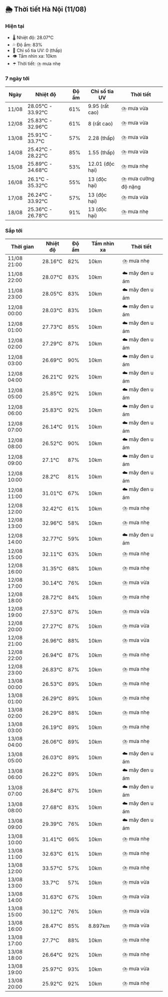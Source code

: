 ## 🌦️ Thời tiết Hà Nội (11/08)

### Hiện tại

- 🌡️ Nhiệt độ: 28.07℃
- 💦 Độ ẩm: 83%
- 🌟 Chỉ số tia UV: 0 (thấp)
- 👁️ Tầm nhìn xa: 10km
- ☂️ Thời tiết: ⛈️ mưa nhẹ

### 7 ngày tới

| Ngày | Nhiệt độ | Độ ẩm | Chỉ số tia UV | Thời tiết |
| --- | --- | --- | --- | --- |
| 11/08 | 28.05℃ - 33.92℃ | 61% | 9.95 (rất cao) | ⛈️ mưa vừa |
| 12/08 | 25.83℃ - 32.96℃ | 61% | 8 (rất cao) | ⛈️ mưa vừa |
| 13/08 | 25.91℃ - 33.7℃ | 57% | 2.28 (thấp) | ⛈️ mưa vừa |
| 14/08 | 25.42℃ - 28.22℃ | 85% | 1.55 (thấp) | ⛈️ mưa vừa |
| 15/08 | 25.89℃ - 34.68℃ | 53% | 12.01 (độc hại) | ⛈️ mưa nhẹ |
| 16/08 | 26.1℃ - 35.32℃ | 55% | 13 (độc hại) | ⛈️ mưa cường độ nặng |
| 17/08 | 26.24℃ - 33.92℃ | 57% | 13 (độc hại) | ⛈️ mưa vừa |
| 18/08 | 25.36℃ - 26.78℃ | 91% | 13 (độc hại) | ⛈️ mưa nhẹ |

### Sắp tới

| Thời gian | Nhiệt độ | Độ ẩm | Tầm nhìn xa | Thời tiết |
| --- | --- | --- | --- | --- |
| 11/08 21:00 | 28.16℃ | 82% | 10km | ⛈️ mưa nhẹ |
| 11/08 22:00 | 28.07℃ | 83% | 10km | ☁️ mây đen u ám |
| 11/08 23:00 | 28.05℃ | 83% | 10km | ☁️ mây đen u ám |
| 12/08 00:00 | 28.03℃ | 83% | 10km | ☁️ mây đen u ám |
| 12/08 01:00 | 27.73℃ | 85% | 10km | ☁️ mây đen u ám |
| 12/08 02:00 | 27.29℃ | 87% | 10km | ☁️ mây đen u ám |
| 12/08 03:00 | 26.69℃ | 90% | 10km | ☁️ mây đen u ám |
| 12/08 04:00 | 26.21℃ | 92% | 10km | ☁️ mây đen u ám |
| 12/08 05:00 | 25.85℃ | 92% | 10km | ☁️ mây đen u ám |
| 12/08 06:00 | 25.83℃ | 92% | 10km | ☁️ mây đen u ám |
| 12/08 07:00 | 26.14℃ | 91% | 10km | ☁️ mây đen u ám |
| 12/08 08:00 | 26.52℃ | 90% | 10km | ☁️ mây đen u ám |
| 12/08 09:00 | 27.1℃ | 87% | 10km | ☁️ mây đen u ám |
| 12/08 10:00 | 28.2℃ | 81% | 10km | ☁️ mây đen u ám |
| 12/08 11:00 | 31.01℃ | 67% | 10km | ☁️ mây đen u ám |
| 12/08 12:00 | 32.42℃ | 61% | 10km | ⛈️ mưa nhẹ |
| 12/08 13:00 | 32.96℃ | 58% | 10km | ⛈️ mưa nhẹ |
| 12/08 14:00 | 32.77℃ | 59% | 10km | ☁️ mây đen u ám |
| 12/08 15:00 | 32.11℃ | 63% | 10km | ⛈️ mưa nhẹ |
| 12/08 16:00 | 31.35℃ | 68% | 10km | ⛈️ mưa nhẹ |
| 12/08 17:00 | 30.14℃ | 76% | 10km | ⛈️ mưa vừa |
| 12/08 18:00 | 28.72℃ | 84% | 10km | ⛈️ mưa nhẹ |
| 12/08 19:00 | 27.53℃ | 87% | 10km | ⛈️ mưa vừa |
| 12/08 20:00 | 27.27℃ | 87% | 10km | ⛈️ mưa vừa |
| 12/08 21:00 | 26.96℃ | 88% | 10km | ⛈️ mưa vừa |
| 12/08 22:00 | 26.94℃ | 87% | 10km | ⛈️ mưa nhẹ |
| 12/08 23:00 | 26.83℃ | 87% | 10km | ⛈️ mưa nhẹ |
| 13/08 00:00 | 26.53℃ | 89% | 10km | ⛈️ mưa nhẹ |
| 13/08 01:00 | 26.29℃ | 89% | 10km | ⛈️ mưa nhẹ |
| 13/08 02:00 | 26.29℃ | 88% | 10km | ⛈️ mưa nhẹ |
| 13/08 03:00 | 26.19℃ | 89% | 10km | ⛈️ mưa nhẹ |
| 13/08 04:00 | 26.06℃ | 89% | 10km | ⛈️ mưa nhẹ |
| 13/08 05:00 | 26.03℃ | 89% | 10km | ☁️ mây đen u ám |
| 13/08 06:00 | 26.22℃ | 89% | 10km | ☁️ mây đen u ám |
| 13/08 07:00 | 26.84℃ | 87% | 10km | ☁️ mây đen u ám |
| 13/08 08:00 | 27.68℃ | 83% | 10km | ☁️ mây đen u ám |
| 13/08 09:00 | 29.39℃ | 76% | 10km | ☁️ mây đen u ám |
| 13/08 10:00 | 31.41℃ | 66% | 10km | ⛈️ mưa nhẹ |
| 13/08 11:00 | 32.63℃ | 61% | 10km | ⛈️ mưa nhẹ |
| 13/08 12:00 | 33.57℃ | 57% | 10km | ⛈️ mưa nhẹ |
| 13/08 13:00 | 33.7℃ | 57% | 10km | ⛈️ mưa vừa |
| 13/08 14:00 | 31.63℃ | 67% | 10km | ⛈️ mưa vừa |
| 13/08 15:00 | 30.12℃ | 76% | 10km | ⛈️ mưa vừa |
| 13/08 16:00 | 28.47℃ | 85% | 8.897km | ⛈️ mưa vừa |
| 13/08 17:00 | 27.7℃ | 88% | 10km | ⛈️ mưa nhẹ |
| 13/08 18:00 | 26.64℃ | 92% | 10km | ⛈️ mưa nhẹ |
| 13/08 19:00 | 25.97℃ | 93% | 10km | ⛈️ mưa vừa |
| 13/08 20:00 | 25.92℃ | 92% | 10km | ⛈️ mưa nhẹ |
